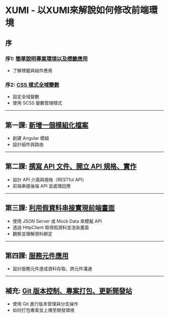 # XUMI - 以XUMI來解說如何修改前端環境

## 序 
### 序1: [簡單說明專案環境以及標籤應用](./序1%20了解標籤與組件.md)
- 了解標籤與組件應用

### 序2: [CSS 樣式全域變數](./序2%20CSS樣式全域變數.md)
- 設定全域變數
- 使用 SCSS 變數管理樣式

---

## 第一課: [新增一個模組化檔案](./第一課%20新增一個模組化檔案.md)
- 創建 Angular 模組
- 設計組件與路由

---

## 第二課: [撰寫 API 文件、開立 API 規格、實作](./第二課%20撰寫%20API%20文件、開立%20API%20規格、實作.md)
- 設計 API 介面與規格（RESTful API）
- 前端串接後端 API 並處理回應

---

## 第三課: [利用假資料串接實現前端畫面](./第三課%20利用假資料串接實現前端畫面.md)
- 使用 JSON Server 或 Mock Data 來模擬 API
- 透過 HttpClient 取得假資料並渲染畫面
- 觀察並理解資料綁定

---

## 第四課: [服務元件應用](./第四課%20服務元件應用.md)
- 設計服務元件達成資料存取、跨元件溝通

---
## 補充: [Git 版本控制、專案打包、更新開發站](./補充%20Git%20版本控制、專案打包、更新開發站.md)
- 使用 Git 進行版本管理與分支操作
- 如何打包專案並上傳至開發環境
